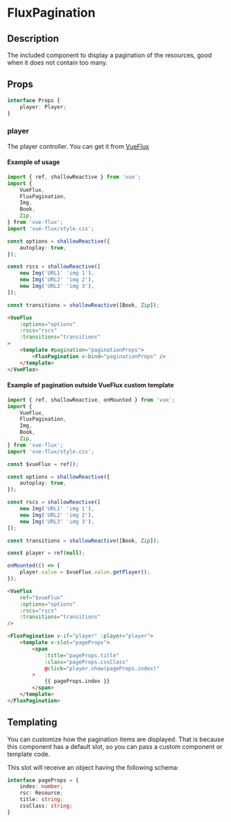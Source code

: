 ---
---

# FluxPagination

## Description

The included component to display a pagination of the resources, good when it does not contain too many.

## Props

``` ts
interface Props {
	player: Player;
}
```

### player

The player controller. You can get it from [VueFlux](../components/vue-flux#props-and-methods)

#### Example of usage

``` ts
import { ref, shallowReactive } from 'vue';
import {
	VueFlux,
	FluxPagination,
	Img,
	Book,
	Zip,
} from 'vue-flux';
import 'vue-flux/style.css';

const options = shallowReactive({
	autoplay: true,
});

const rscs = shallowReactive([
	new Img('URL1' 'img 1'),
	new Img('URL2' 'img 2'),
	new Img('URL3' 'img 3'),
]);

const transitions = shallowReactive([Book, Zip]);
```

``` html
<VueFlux
	:options="options"
	:rscs="rscs"
	:transitions="transitions"
>
	<template #pagination="paginationProps">
		<FluxPagination v-bind="paginationProps" />
	</template>
</VueFlux>
```

#### Example of pagination outside VueFlux custom template

``` ts
import { ref, shallowReactive, onMounted } from 'vue';
import {
	VueFlux,
	FluxPagination,
	Img,
	Book,
	Zip,
} from 'vue-flux';
import 'vue-flux/style.css';

const $vueFlux = ref();

const options = shallowReactive({
	autoplay: true,
});

const rscs = shallowReactive([
	new Img('URL1' 'img 1'),
	new Img('URL2' 'img 2'),
	new Img('URL3' 'img 3'),
]);

const transitions = shallowReactive([Book, Zip]);

const player = ref(null);

onMounted(() => {
	player.value = $vueFlux.value.getPlayer();
});
```

``` html
<VueFlux
	ref="$vueFlux"
	:options="options"
	:rscs="rscs"
	:transitions="transitions"
/>

<FluxPagination v-if="player" :player="player">
	<template v-slot="pageProps">
		<span
			:title="pageProps.title"
			:class="pageProps.cssClass"
			@click="player.show(pageProps.index)"
		>
			{{ pageProps.index }}
		</span>
	</template>
</FluxPagination>
```

## Templating

You can customize how the pagination items are displayed. That is because this component has a default slot, so you can pass a custom component or template code.

This slot will receive an object having the following schema:

``` ts
interface pageProps = {
	index: number;
	rsc: Resource;
	title: string;
	cssClass: string;
}
```
